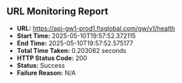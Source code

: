 ## URL Monitoring Report

- **URL:** https://api-gw1-prod1.fisglobal.com/gw/v1/health
- **Start Time:** 2025-05-10T19:57:52.372115
- **End Time:** 2025-05-10T19:57:52.575177
- **Total Time Taken:** 0.203062 seconds
- **HTTP Status Code:** 200
- **Status:** Success
- **Failure Reason:** N/A
